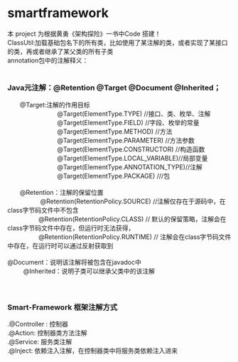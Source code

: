 # smartframework
本 project 为根据黄勇《架构探险》一书中Code 搭建！<br>
ClassUtil:加载基础包名下的所有类，比如使用了某注解的类，或者实现了某接口的类，再或者继承了某父类的所有子类<br>
annotation包中的注解释义：<br>
# <h3>Java元注解：@Retention @Target @Document @Inherited；<br>
　　@Target:注解的作用目标<br>
　　　　　　　　@Target(ElementType.TYPE)   //接口、类、枚举、注解<br>
　　　　　　　　@Target(ElementType.FIELD) //字段、枚举的常量<br>
　　　　　　　　@Target(ElementType.METHOD) //方法<br>
　　　　　　　　@Target(ElementType.PARAMETER) //方法参数<br>
　　　　　　　　@Target(ElementType.CONSTRUCTOR)  //构造函数<br>
　　　　　　　　@Target(ElementType.LOCAL_VARIABLE)//局部变量<br>
　　　　　　　　@Target(ElementType.ANNOTATION_TYPE)//注解<br>
　　　　　　　　@Target(ElementType.PACKAGE) ///包   <br>
<br>
　　@Retention：注解的保留位置<br>　　　　　
         @Retention(RetentionPolicy.SOURCE)   //注解仅存在于源码中，在class字节码文件中不包含<br>
　　　　　@Retention(RetentionPolicy.CLASS)     // 默认的保留策略，注解会在class字节码文件中存在，但运行时无法获得，<br>
　　　　　@Retention(RetentionPolicy.RUNTIME)  // 注解会在class字节码文件中存在，在运行时可以通过反射获取到<br><br>
        @Document：说明该注解将被包含在javadoc中<br>　 
　       @Inherited：说明子类可以继承父类中的该注解<br>　
<br>
# <h3> Smart-Framework 框架注解方式
.@Controller : 控制器 <br>
.@Action: 控制器类方法注解<br>
.@Service: 服务类注解<br>
.@Inject: 依赖注入注解，在控制器类中将服务类依赖注入进来<br>
